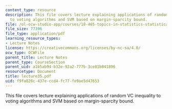 ```yaml
---
content_type: resource
description: This file covers lecture explaining applications of random VC inequality
  to voting algorithms and SVM based on margin-sparcity bound.
file: /ol-ocw-studio-app/courses/18-465-topics-in-statistics-statistical-learning-theory-spring-2007/f9fa828c437eccd4fc77fe9ae5d47653_lecture35.pdf
file_size: 77396
file_type: application/pdf
learning_resource_types:
- Lecture Notes
license: https://creativecommons.org/licenses/by-nc-sa/4.0/
ocw_type: OCWFile
parent_title: Lecture Notes
parent_type: CourseSection
parent_uid: a1b5ab94-b32e-92a2-777b-3ce81b841896
resourcetype: Document
title: lecture35.pdf
uid: f9fa828c-437e-ccd4-fc77-fe9ae5d47653
---
```

This file covers lecture explaining applications of random VC inequality to voting algorithms and SVM based on margin-sparcity bound.